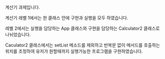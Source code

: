 계산기 과제입니다.

계산기 레벨 1에서는 한 클래스 안에 구현과 실행을 모두 하였습니다.

레벨 2에서는 실행을 담당하는 App 클래스와 구현을 담당하는 Calculator2 클래스로 나뉘었습니다.

Caculator2 클래스에서는 setList 메소드를 제외하고 반복문 없이 메서드를 호출하는 위치를 조정하여 유저가 원할때까지 실행가능한 프로그램을 구현하였습니다.
